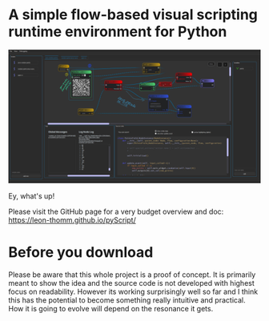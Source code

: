 # A simple flow-based visual scripting runtime environment for Python

![](/docs/resources/images/pyScript14.PNG)

Ey, what's up!

Please visit the GitHub page for a very budget overview and doc: https://leon-thomm.github.io/pyScript/

# Before you download

<aside class="warning">
Please be aware that this whole project is a proof of concept. It is primarily meant to show the idea and the source code is not developed with highest focus on readability. However its working surprisingly well so far and I think this has the potential to become something really intuitive and practical. How it is going to evolve will depend on the resonance it gets.
</aside>
